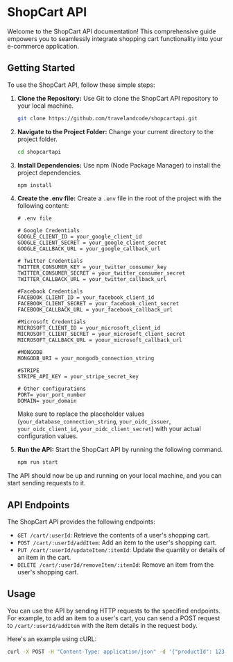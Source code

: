 # ShopCart API

Welcome to the ShopCart API documentation! This comprehensive guide empowers you to seamlessly integrate shopping cart functionality into your e-commerce application.

## Getting Started

To use the ShopCart API, follow these simple steps:

1. **Clone the Repository:** Use Git to clone the ShopCart API repository to your local machine.

    ```bash
    git clone https://github.com/travelandcode/shopcartapi.git
    ```

2. **Navigate to the Project Folder:** Change your current directory to the project folder.

    ```bash
    cd shopcartapi
    ```

3. **Install Dependencies:** Use npm (Node Package Manager) to install the project dependencies.

    ```bash
    npm install
    ```

4. **Create the .env file:** Create a `.env` file in the root of the project with the following content:

    ```plaintext
    # .env file

    # Google Credentials
    GOOGLE_CLIENT_ID = your_google_client_id
    GOOGLE_CLIENT_SECRET = your_google_client_secret
    GOOGLE_CALLBACK_URL = your_google_callback_url

    # Twitter Credentials
    TWITTER_CONSUMER_KEY = your_twitter_consumer_key
    TWITTER_CONSUMER_SECRET = your_twitter_consumer_secret
    TWITTER_CALLBACK_URL = your_twitter_callback_url
    
    #Facebook Credentials
    FACEBOOK_CLIENT_ID = your_facebook_client_id
    FACEBOOK_CLIENT_SECRET = your_facebook_client_secret
    FACEBOOK_CALLBACK_URL = your_facebook_callback_url
    
    #Microsoft Credentials
    MICROSOFT_CLIENT_ID = your_microsoft_client_id
    MICROSOFT_CLIENT_SECRET = your_microsoft_client_secret
    MICROSOFT_CALLBACK_URL = yoour_microsoft_callback_url

    #MONGODB
    MONGODB_URI = your_mongodb_connection_string

    #STRIPE
    STRIPE_API_KEY = your_stripe_secret_key
    
    # Other configurations
    PORT= your_port_number
    DOMAIN= your_domain
    ```

   Make sure to replace the placeholder values (`your_database_connection_string`, `your_oidc_issuer`, `your_oidc_client_id`, `your_oidc_client_secret`) with your actual configuration values.

5. **Run the API:** Start the ShopCart API by running the following command.

    ```bash
    npm run start
    ```

The API should now be up and running on your local machine, and you can start sending requests to it.

## API Endpoints

The ShopCart API provides the following endpoints:

- `GET /cart/:userId`: Retrieve the contents of a user's shopping cart.
- `POST /cart/:userId/addItem`: Add an item to the user's shopping cart.
- `PUT /cart/:userId/updateItem/:itemId`: Update the quantity or details of an item in the cart.
- `DELETE /cart/:userId/removeItem/:itemId`: Remove an item from the user's shopping cart.

## Usage

You can use the API by sending HTTP requests to the specified endpoints. For example, to add an item to a user's cart, you can send a POST request to `/cart/:userId/addItem` with the item details in the request body.

Here's an example using cURL:

```bash
curl -X POST -H "Content-Type: application/json" -d '{"productId": 123, "quantity": 2}' http://localhost:3000/cart/user123/addItem

